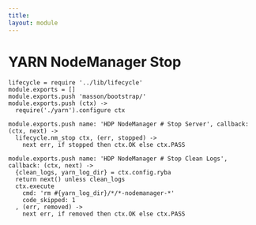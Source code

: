 ```yaml
---
title: 
layout: module
---
```


# YARN NodeManager Stop

    lifecycle = require '../lib/lifecycle'
    module.exports = []
    module.exports.push 'masson/bootstrap/'
    module.exports.push (ctx) ->
      require('./yarn').configure ctx

    module.exports.push name: 'HDP NodeManager # Stop Server', callback: (ctx, next) ->
      lifecycle.nm_stop ctx, (err, stopped) ->
        next err, if stopped then ctx.OK else ctx.PASS

    module.exports.push name: 'HDP NodeManager # Stop Clean Logs', callback: (ctx, next) ->
      {clean_logs, yarn_log_dir} = ctx.config.ryba
      return next() unless clean_logs
      ctx.execute
        cmd: 'rm #{yarn_log_dir}/*/*-nodemanager-*'
        code_skipped: 1
      , (err, removed) ->
        next err, if removed then ctx.OK else ctx.PASS
